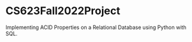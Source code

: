 # CS623Fall2022Project
Implementing ACID Properties on a Relational Database using Python with SQL.
